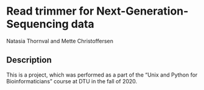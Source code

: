 # Read trimmer for Next-Generation-Sequencing data
Natasia Thornval and Mette Christoffersen

## Description
This is a project, which was performed as a part of the “Unix and Python for Bioinformaticians” course at DTU in the fall of 2020.

